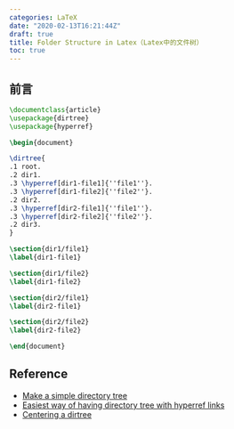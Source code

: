 ```yaml
---
categories: LaTeX
date: "2020-02-13T16:21:44Z"
draft: true
title: Folder Structure in Latex（Latex中的文件树）
toc: true
---
```


## 前言

```latex
\documentclass{article}
\usepackage{dirtree}
\usepackage{hyperref}

\begin{document}

\dirtree{
.1 root.
.2 dir1.
.3 \hyperref[dir1-file1]{''file1''}.
.3 \hyperref[dir1-file2]{''file2''}.
.2 dir2.
.3 \hyperref[dir2-file1]{''file1''}.
.3 \hyperref[dir2-file2]{''file2''}.
.2 dir3.
}

\section{dir1/file1}
\label{dir1-file1}

\section{dir1/file2}
\label{dir1-file2}

\section{dir2/file1}
\label{dir2-file1}

\section{dir2/file2}
\label{dir2-file2}

\end{document}
```

## Reference

* [Make a simple directory tree](https://tex.stackexchange.com/questions/5073/making-a-simple-directory-tree)
* [Easiest way of having directory tree with hyperref links](https://tex.stackexchange.com/questions/55449/easiest-way-of-having-directory-tree-with-hyperref-links)
* [Centering a dirtree](https://tex.stackexchange.com/questions/100177/centering-a-dirtree/100182#100182)
